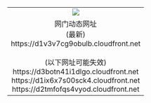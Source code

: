 ﻿<table>
  <tr></tr>
  <tr><td colspan=2 align=center><img src="https://d1v3v7cg9obulb.cloudfront.net/Up/oGate.jpg" /></td></tr>
  <tr><td colspan=2 align=center>网门动态网址<br/>(最新)
<br>https://d1v3v7cg9obulb.cloudfront.net
<br/><br/>(以下网址可能失效)
<br>https://d3botn41i1dlgo.cloudfront.net
<br>https://d1ix6x7s00sck4.cloudfront.net
<br>https://d2tmfofqs4vyod.cloudfront.net
    </td>
  </tr>
</table>
